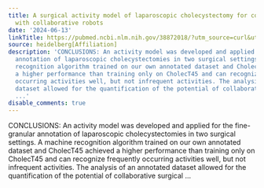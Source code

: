 ```yaml
---
title: A surgical activity model of laparoscopic cholecystectomy for co-operation
  with collaborative robots
date: '2024-06-13'
linkTitle: https://pubmed.ncbi.nlm.nih.gov/38872018/?utm_source=curl&utm_medium=rss&utm_campaign=pubmed-2&utm_content=1FakS-2QOkCT8HsMOQP1bCRQ4YzyumYOmxmF0moLsQ3dFB1E9V&fc=20220326224207&ff=20240614182310&v=2.18.0.post9+e462414
source: heidelberg[Affiliation]
description: 'CONCLUSIONS: An activity model was developed and applied for the fine-granular
  annotation of laparoscopic cholecystectomies in two surgical settings. A machine
  recognition algorithm trained on our own annotated dataset and CholecT45 achieved
  a higher performance than training only on CholecT45 and can recognize frequently
  occurring activities well, but not infrequent activities. The analysis of an annotated
  dataset allowed for the quantification of the potential of collaborative surgical
  ...'
disable_comments: true
---
```

CONCLUSIONS: An activity model was developed and applied for the fine-granular annotation of laparoscopic cholecystectomies in two surgical settings. A machine recognition algorithm trained on our own annotated dataset and CholecT45 achieved a higher performance than training only on CholecT45 and can recognize frequently occurring activities well, but not infrequent activities. The analysis of an annotated dataset allowed for the quantification of the potential of collaborative surgical ...